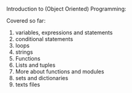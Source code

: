 Introduction to (Object Oriented) Programming:

Covered so far:

01. variables, expressions and statements
02. conditional statements
03. loops
04. strings
05. Functions
06. Lists and tuples
07. More about functions and modules
08. sets and dictionaries
09. texts files
